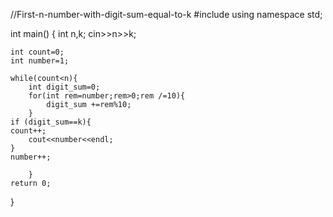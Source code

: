 //First-n-number-with-digit-sum-equal-to-k
#include<iostream>
using namespace std;

int main()
{
	int n,k;
	cin>>n>>k;
	
	int count=0;
	int number=1;
	
	while(count<n){
		int digit_sum=0;
		for(int rem=number;rem>0;rem /=10){
			digit_sum +=rem%10;
		}
	if (digit_sum==k){
	count++;
		cout<<number<<endl;	
	} 
	number++;
	
		}
	return 0;
}
